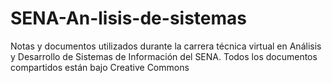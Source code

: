 # SENA-An-lisis-de-sistemas
Notas y documentos utilizados durante la carrera técnica virtual en Análisis y Desarrollo de Sistemas de Información del SENA. Todos los documentos compartidos están bajo Creative Commons
